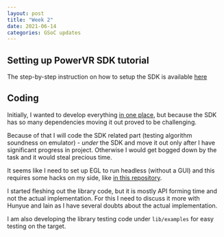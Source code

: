```yaml
---
layout: post
title: "Week 2"
date: 2021-06-14
categories: GSoC updates
---
```


## Setting up PowerVR SDK tutorial
The step-by-step instruction on how to setup the SDK is available [here](https://jduchniewicz.github.io/gsoc2021-blog/posts/2021/06/15/installing-powervr-sdk.html)

## Coding
Initially, I wanted to develop everything [in one place](https://github.com/JDuchniewicz/GPGPU-with-GLES), but because the SDK has so many dependencies moving it out proved to be challenging.

Because of that I will code the SDK related part (testing algorithm soundness on emulator) - _under_ the SDK and move it out only after I have significant progress in project. Otherwise I would get bogged down by the task and it would steal precious time.

It seems like I need to set up EGL to run headless (without a GUI) and this requires some hacks on my side, like [in this repository](https://gist.github.com/dcommander/ee1247362201552b2532).

I started fleshing out the library code, but it is mostly API forming time and not the actual implementation. For this I need to discuss it more with Hunyue and Iain as I have several doubts about the actual implementation.

I am also developing the library testing code under `lib/examples` for easy testing on the target.
